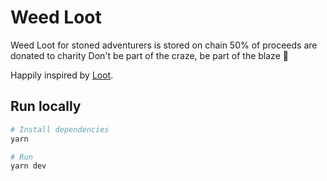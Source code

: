 # Weed Loot

Weed Loot for stoned adventurers is stored on chain
50% of proceeds are donated to charity
Don't be part of the craze, be part of the blaze 💨

Happily inspired by [Loot](https://www.lootproject.com/).

## Run locally

```bash
# Install dependencies
yarn

# Run
yarn dev
```